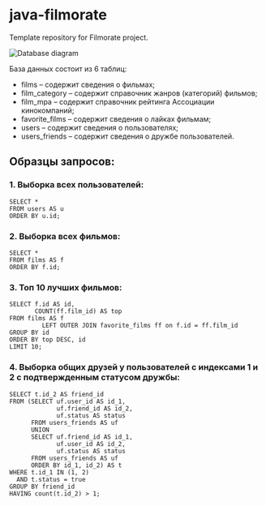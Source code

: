 # java-filmorate
Template repository for Filmorate project.

![Database diagram](../add-diagram/filmorate-database.png)

 База данных состоит из 6 таблиц:
 
- films – содержит сведения о фильмах;
- film_category – содержит справочник жанров (категорий) фильмов;
- film_mpa – содержит справочник рейтинга Ассоциации кинокомпаний;
- favorite_films – содержит сведения о лайках фильмам;
- users – содержит сведения о пользователях;
- users_friends – содержит сведения о дружбе пользователей.

## Образцы запросов:

### 1. Выборка всех пользователей:
    SELECT *
    FROM users AS u
    ORDER BY u.id;

### 2. Выборка всех фильмов:  
    SELECT *
    FROM films AS f
    ORDER BY f.id;  
  
### 3. Топ 10 лучших фильмов:  
    SELECT f.id AS id,
           COUNT(ff.film_id) AS top
    FROM films AS f
             LEFT OUTER JOIN favorite_films ff on f.id = ff.film_id
    GROUP BY id
    ORDER BY top DESC, id
    LIMIT 10;

### 4. Выборка общих друзей у пользователей с индексами 1 и 2 с подтвержденным статусом дружбы:
    SELECT t.id_2 AS friend_id
    FROM (SELECT uf.user_id AS id_1,
                 uf.friend_id AS id_2,
                 uf.status AS status
          FROM users_friends AS uf
          UNION
          SELECT uf.friend_id AS id_1,
                 uf.user_id AS id_2,
                 uf.status AS status
          FROM users_friends AS uf
          ORDER BY id_1, id_2) AS t
    WHERE t.id_1 IN (1, 2)
      AND t.status = true
    GROUP BY friend_id
    HAVING count(t.id_2) > 1;

